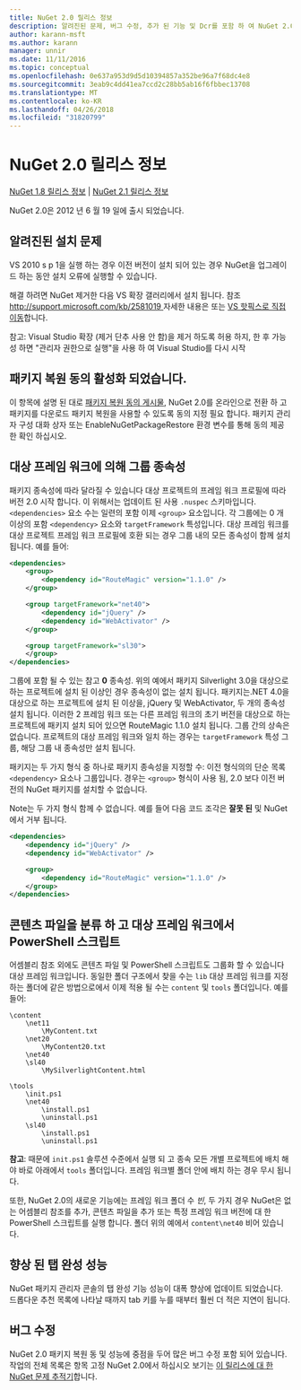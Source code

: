 ```yaml
---
title: NuGet 2.0 릴리스 정보
description: 알려진된 문제, 버그 수정, 추가 된 기능 및 Dcr를 포함 하 여 NuGet 2.0에 대 한 릴리스 정보입니다.
author: karann-msft
ms.author: karann
manager: unnir
ms.date: 11/11/2016
ms.topic: conceptual
ms.openlocfilehash: 0e637a953d9d5d10394857a352be96a7f68dc4e8
ms.sourcegitcommit: 3eab9c4dd41ea7ccd2c28bb5ab16f6fbbec13708
ms.translationtype: MT
ms.contentlocale: ko-KR
ms.lasthandoff: 04/26/2018
ms.locfileid: "31820799"
---
```

# <a name="nuget-20-release-notes"></a>NuGet 2.0 릴리스 정보

[NuGet 1.8 릴리스 정보](../release-notes/nuget-1.8.md) | [NuGet 2.1 릴리스 정보](../release-notes/nuget-2.1.md)

NuGet 2.0은 2012 년 6 월 19 일에 출시 되었습니다.

## <a name="known-installation-issue"></a>알려진된 설치 문제
VS 2010 s p 1을 실행 하는 경우 이전 버전이 설치 되어 있는 경우 NuGet을 업그레이드 하는 동안 설치 오류에 실행할 수 있습니다.

해결 하려면 NuGet 제거한 다음 VS 확장 갤러리에서 설치 됩니다.  참조 [ http://support.microsoft.com/kb/2581019 ](http://support.microsoft.com/kb/2581019) 자세한 내용은 또는 [VS 핫픽스로 직접 이동](http://bit.ly/vsixcertfix)합니다.

참고: Visual Studio 확장 (제거 단추 사용 안 함)을 제거 하도록 허용 하지, 한 후 가능성 하면 "관리자 권한으로 실행"을 사용 하 여 Visual Studio를 다시 시작

## <a name="package-restore-consent-is-now-active"></a>패키지 복원 동의 활성화 되었습니다.

이 항목에 설명 된 대로 [패키지 복원 동의 게시물](http://blog.nuget.org/20120518/package-restore-and-consent.html), NuGet 2.0를 온라인으로 전환 하 고 패키지를 다운로드 패키지 복원을 사용할 수 있도록 동의 지정 필요 합니다. 패키지 관리자 구성 대화 상자 또는 EnableNuGetPackageRestore 환경 변수를 통해 동의 제공한 확인 하십시오.

## <a name="group-dependencies-by-target-frameworks"></a>대상 프레임 워크에 의해 그룹 종속성

패키지 종속성에 따라 달라질 수 있습니다 대상 프로젝트의 프레임 워크 프로필에 따라 버전 2.0 시작 합니다. 이 위해서는 업데이트 된 사용 `.nuspec` 스키마입니다. `<dependencies>` 요소 수는 일련의 포함 이제 `<group>` 요소입니다. 각 그룹에는 0 개 이상의 포함 `<dependency>` 요소와 `targetFramework` 특성입니다. 대상 프레임 워크를 대상 프로젝트 프레임 워크 프로필에 호환 되는 경우 그룹 내의 모든 종속성이 함께 설치 됩니다. 예를 들어:

```xml
<dependencies>
    <group>
        <dependency id="RouteMagic" version="1.1.0" />
    </group>

    <group targetFramework="net40">
        <dependency id="jQuery" />
        <dependency id="WebActivator" />
    </group>

    <group targetFramework="sl30">
    </group>
</dependencies>
```

그룹에 포함 될 수 있는 참고 **0** 종속성. 위의 예에서 패키지 Silverlight 3.0을 대상으로 하는 프로젝트에 설치 된 이상인 경우 종속성이 없는 설치 됩니다. 패키지는.NET 4.0을 대상으로 하는 프로젝트에 설치 된 이상을, jQuery 및 WebActivator, 두 개의 종속성 설치 됩니다.  이러한 2 프레임 워크 또는 다른 프레임 워크의 초기 버전을 대상으로 하는 프로젝트에 패키지 설치 되어 있으면 RouteMagic 1.1.0 설치 됩니다. 그룹 간의 상속은 없습니다. 프로젝트의 대상 프레임 워크와 일치 하는 경우는 `targetFramework` 특성 그룹, 해당 그룹 내 종속성만 설치 됩니다.

패키지는 두 가지 형식 중 하나로 패키지 종속성을 지정할 수: 이전 형식의의 단순 목록 `<dependency>` 요소나 그룹입니다. 경우는 `<group>` 형식이 사용 됨, 2.0 보다 이전 버전의 NuGet 패키지를 설치할 수 없습니다.

Note는 두 가지 형식 함께 수 없습니다. 예를 들어 다음 코드 조각은 **잘못 된** 및 NuGet에서 거부 됩니다.

```xml
<dependencies>
    <dependency id="jQuery" />
    <dependency id="WebActivator" />

    <group>
        <dependency id="RouteMagic" version="1.1.0" />
    </group>
</dependencies>
```

## <a name="grouping-content-files-and-powershell-scripts-by-target-framework"></a>콘텐츠 파일을 분류 하 고 대상 프레임 워크에서 PowerShell 스크립트

어셈블리 참조 외에도 콘텐츠 파일 및 PowerShell 스크립트도 그룹화 할 수 있습니다 대상 프레임 워크입니다. 동일한 폴더 구조에서 찾을 수는 `lib` 대상 프레임 워크를 지정 하는 폴더에 같은 방법으로에서 이제 적용 될 수는 `content` 및 `tools` 폴더입니다. 예를 들어:

    \content
        \net11
            \MyContent.txt
        \net20
            \MyContent20.txt
        \net40
        \sl40
            \MySilverlightContent.html

    \tools
        \init.ps1
        \net40
            \install.ps1
            \uninstall.ps1
        \sl40
            \install.ps1
            \uninstall.ps1

**참고**: 때문에 `init.ps1` 솔루션 수준에서 실행 되 고 종속 모든 개별 프로젝트에 배치 해야 바로 아래에서 `tools` 폴더입니다. 프레임 워크별 폴더 안에 배치 하는 경우 무시 됩니다.

또한, NuGet 2.0의 새로운 기능에는 프레임 워크 폴더 수 *빈*, 두 가지 경우 NuGet은 없는 어셈블리 참조를 추가, 콘텐츠 파일을 추가 또는 특정 프레임 워크 버전에 대 한 PowerShell 스크립트를 실행 합니다. 폴더 위의 예에서 `content\net40` 비어 있습니다.

## <a name="improved-tab-completion-performance"></a>향상 된 탭 완성 성능
NuGet 패키지 관리자 콘솔의 탭 완성 기능 성능이 대폭 향상에 업데이트 되었습니다. 드롭다운 추천 목록에 나타날 때까지 tab 키를 누를 때부터 훨씬 더 적은 지연이 됩니다.

## <a name="bug-fixes"></a>버그 수정
NuGet 2.0 패키지 복원 동 및 성능에 중점을 두어 많은 버그 수정 포함 되어 있습니다.
작업의 전체 목록은 항목 고정 NuGet 2.0에서 하십시오 보기는 [이 릴리스에 대 한 NuGet 문제 추적기](http://nuget.codeplex.com/workitem/list/advanced?keyword=&status=Closed&type=All&priority=All&release=NuGet%202.0&assignedTo=All&component=All&sortField=Votes&sortDirection=Descending&page=0)합니다.
